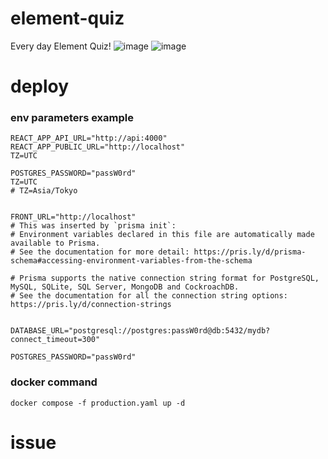 # element-quiz
Every day Element Quiz!
![image](https://github.com/trimscash/element-quiz/assets/42578480/6a539a24-88cc-4ea9-9cf4-f31580a54731)
![image](https://github.com/trimscash/element-quiz/assets/42578480/30614063-b6dd-4fa0-80b6-11060200d5ba)

# deploy

### env parameters example
```front/.env
REACT_APP_API_URL="http://api:4000"
REACT_APP_PUBLIC_URL="http://localhost"
TZ=UTC
```

```api/.env
POSTGRES_PASSWORD="passW0rd"
TZ=UTC
# TZ=Asia/Tokyo


FRONT_URL="http://localhost"
# This was inserted by `prisma init`:
# Environment variables declared in this file are automatically made available to Prisma.
# See the documentation for more detail: https://pris.ly/d/prisma-schema#accessing-environment-variables-from-the-schema

# Prisma supports the native connection string format for PostgreSQL, MySQL, SQLite, SQL Server, MongoDB and CockroachDB.
# See the documentation for all the connection string options: https://pris.ly/d/connection-strings


DATABASE_URL="postgresql://postgres:passW0rd@db:5432/mydb?connect_timeout=300"
```

```/.env
POSTGRES_PASSWORD="passW0rd"
```


### docker command
```
docker compose -f production.yaml up -d
```

# issue
